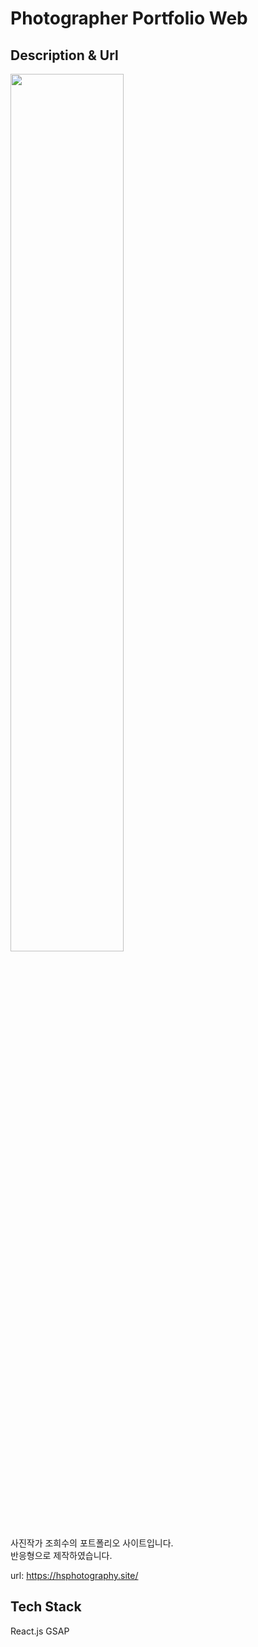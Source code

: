 # Photographer Portfolio Web
## Description & Url

<img width="60%" src="https://github.com/user-attachments/assets/f85105dd-d664-4e83-b7a4-6ba644d23fe9" />
<br/>
사진작가 조희수의 포트폴리오 사이트입니다.<br/>
반응형으로 제작하였습니다.

url: https://hsphotography.site/

## Tech Stack

React.js
GSAP
